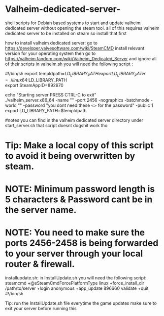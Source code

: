 # Valheim-dedicated-server-
shell scripts for Debian based systems to start and update valheim dedicated server without opening the steam tool.
all of this requires valheim dedicated server to be installed on steam so install that first

how to install valheim dedicated server:
go to https://developer.valvesoftware.com/wiki/SteamCMD
install relevant version for your operating system 
then go to https://valheim.fandom.com/wiki/Valheim_Dedicated_Server and ignore all of their scripts
in valheim.sh you will need the following script :

  #!/bin/sh 
  export templdpath=$LD_LIBRARY_PATH  
  export LD_LIBRARY_PATH=./linux64:$LD_LIBRARY_PATH  
  export SteamAppID=892970

  echo "Starting server PRESS CTRL-C to exit"  
  ./valheim_server.x86_64 -name "<Philip>" -port 2456 -nographics -batchmode -world "<Philip1>" -password "you dont need these <> for the password" -public 1  
  export LD_LIBRARY_PATH=$templdpath

  #notes you can find in the valheim dedicated server directory under start_server.sh that script doesnt dogshit work tho
  # Tip: Make a local copy of this script to avoid it being overwritten by steam.
  # NOTE: Minimum password length is 5 characters & Password cant be in the server name.
  # NOTE: You need to make sure the ports 2456-2458 is being forwarded to your server through your local router & firewall.
  
  
installupdate.sh:
  in InstallUpdate.sh you will need the following script:
  steamcmd +@sSteamCmdForcePlatformType linux +force_install_dir /path/to/server +login anonymous +app_update 896660 validate +quit #!/bin/sh
  
Tip:
  run the InstallUpdate.sh file everytime the game updates make sure to exit your server before running this
